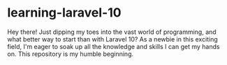 # learning-laravel-10
Hey there! Just dipping my toes into the vast world of programming, and what better way to start than with Laravel 10? As a newbie in this exciting field, I'm eager to soak up all the knowledge and skills I can get my hands on. This repository is my humble beginning.
